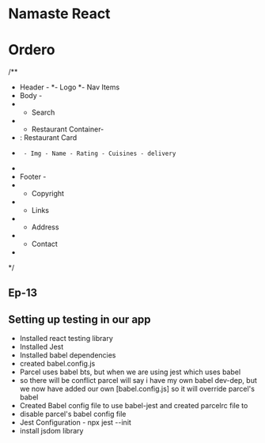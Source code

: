 # Namaste React

# Ordero
/**
 * Header -
 *- Logo
 *- Nav Items
 * Body -
 * - Search
 * - Restaurant Container-
 *    : Restaurant Card
 *      - Img - Name - Rating - Cuisines - delivery
 *      
 * Footer -
 * - Copyright
 * - Links
 * - Address
 * - Contact
 * 
 */

 <!--  -->

 ## Ep-13
 ## Setting up testing in our app
 - Installed react testing library
 - Installed Jest
 - Installed babel dependencies 
 - created babel.config.js
 - Parcel uses babel bts, but when we are using jest which uses babel
 - so there will be conflict parcel will say i have my own babel dev-dep, but we now have added our own [babel.config.js] so it will override parcel's babel
 - Created Babel config file to use babel-jest and created parcelrc file to 
 - disable parcel's babel config file
 - Jest Configuration - npx jest --init
 - install jsdom library
